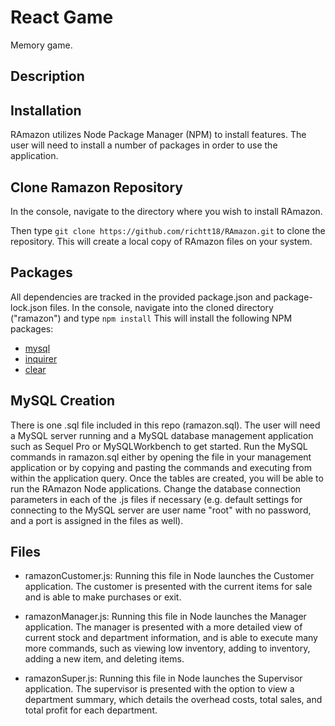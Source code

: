 # React Game
Memory game. 

## Description


## Installation
RAmazon utilizes Node Package Manager (NPM) to install features. The user will need to install a number of packages in order to use the application.

## Clone Ramazon Repository
In the console, navigate to the directory where you wish to install RAmazon.

Then type ```git clone https://github.com/richtt18/RAmazon.git``` to clone the repository. This will create a local copy of RAmazon files on your system.

## Packages
All dependencies are tracked in the provided package.json and package-lock.json files. In the console, navigate into the cloned directory ("ramazon") and type ```npm install``` This will install the following NPM packages:

* [mysql](https://www.npmjs.com/package/mysql)
* [inquirer](https://www.npmjs.com/package/inquirer)
* [clear](https://www.npmjs.com/package/clear)


## MySQL Creation
There is one .sql file included in this repo (ramazon.sql). The user will need a MySQL server running and a MySQL database management application such as Sequel Pro or MySQLWorkbench to get started. Run the MySQL commands in ramazon.sql either by opening the file in your management application or by copying and pasting the commands and executing from within the application query. Once the tables are created, you will be able to run the RAmazon Node applications. Change the database connection parameters in each of the .js files if necessary (e.g. default settings for connecting to the MySQL server are user name "root" with no password, and a port is assigned in the files as well).



## Files
* ramazonCustomer.js: Running this file in Node launches the Customer application. The customer is presented with the current items for sale and is able to make purchases or exit.

* ramazonManager.js: Running this file in Node launches the Manager application. The manager is presented with a more detailed view of current stock and department information, and is able to execute many more commands, such as viewing low inventory, adding to inventory, adding a new item, and deleting items.

* ramazonSuper.js: Running this file in Node launches the Supervisor application. The supervisor is presented with the option to view a department summary, which details the overhead costs, total sales, and total profit for each department.
